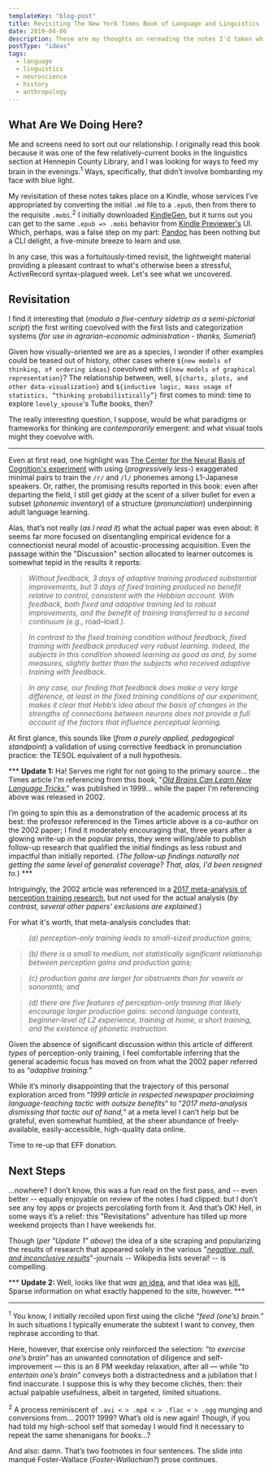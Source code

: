 ```yaml
---
templateKey: "blog-post"
title: Revisiting The New York Times Book of Language and Linguistics  
date: 2019-04-06
description: These are my thoughts on rereading the notes I'd taken while reading (purely for fun) The NYT Book of Language and Linguistics.
postType: "ideas"
tags:
  - language
  - linguistics
  - neuroscience
  - history
  - anthropology
---
```


## What Are We Doing Here?

Me and screens need to sort out our relationship. I originally read this book because it was one of the few relatively-current books in the linguistics section at Hennepin County Library, and I was looking for ways to feed my brain in the evenings.<sup>1</sup> Ways, specifically, that didn’t involve bombarding my face with blue light.

My revisitation of these notes takes place on a Kindle, whose services I’ve appropriated by converting the initial `.md` file to a `.epub`, then from there to the requisite `.mobi`.<sup>2</sup>  I initially downloaded [KindleGen](https://www.amazon.com/gp/feature.html?docId=1000765211), but it turns out you can get to the same `.epub => .mobi` behavior from [Kindle Previewer's]() UI. Which, perhaps, was a false step on my part: [Pandoc](https://pandoc.org/getting-started.html) has been nothing but a CLI delight, a five-minute breeze to learn and use.

In any case, this was a fortuitously-timed revisit, the lightweight material providing a pleasant contrast to what's otherwise been a stressful, ActiveRecord syntax-plagued week. Let's see what we uncovered.

## Revisitation

I find it interesting that (_modulo a five-century sidetrip as a semi-pictorial script_) the first writing coevolved with the first lists and categorization systems (_for use in agrarian-economic administration - thanks, Sumeria!_)

Given how visually-oriented we are as a species, I wonder if other examples could be teased out of history, other cases where `${new models of thinking, of ordering ideas}` coevolved with `${new models of graphical representation}`? The relationship between, well, `${charts, plots, and other data-visualization}` and `${inductive logic, mass usage of statistics, “thinking probabilistically”}` first comes to mind: time to explore `lovely_spouse`'s Tufte books, then?

The really interesting question, I suppose, would be what paradigms or frameworks for thinking are _contemporarily_ emergent: and what visual tools might they coevolve with.

---

Even at first read, one highlight was [The Center for the Neural Basis of Cognition's experiment](https://link.springer.com/article/10.3758/CABN.2.2.89) with using (_progressively less-_) exaggerated minimal pairs to train the `/r/` and `/l/` phonemes among L1-Japanese speakers. Or, rather, the promising results reported in this book: even after departing the field, I still get giddy at the scent of a silver bullet for even a subset (_phonemic inventory_) of a structure (_pronunciation_) underpinning adult language learning.

Alas, that’s not really (_as I read it_) what the actual paper was even about: it seems far more focused on disentangling empirical evidence for a connectionist neural model of acoustic-processing acquisition. Even the passage within the "Discussion" section allocated to learner outcomes is somewhat tepid in the results it reports:

> _Without feedback, 3 days of adaptive training produced substantial improvements, but 3 days of fixed training produced no benefit relative to control, consistent with the Hebbian account. With feedback, both fixed and adaptive training led to robust improvements, and the benefit of training transferred to a second continuum (e.g.,_ road–load _)._

> _In contrast to the fixed training condition without feedback, fixed training with feedback produced very robust learning. Indeed, the subjects in this condition showed learning as good as and, by some measures, slightly better than the subjects who received adaptive training with feedback._

> _In any case, our finding that feedback does make a very large difference, at least in the fixed training conditions of our experiment, makes it clear that Hebb’s idea about the basis of changes in the strengths of connections between neurons does not provide a full account of the factors that influence perceptual learning._

At first glance, this sounds like (_from a purely applied, pedagogical standpoint_) a validation of using corrective feedback in pronunciation practice: the TESOL equivalent of a null hypothesis.

\*\*\* **Update 1:** Ha! Serves me right for not going to the primary source... the Times article I'm referencing from this book, "[_Old Brains Can Learn New Language Tricks_](https://www.nytimes.com/1999/04/20/science/old-brains-can-learn-new-language-tricks.html)," was published in 1999... while the paper I'm referencing above was released in 2002. 

I’m going to spin this as a demonstration of the academic process at its best: the professor referenced in the Times article above is a co-author on the 2002 paper; I find it moderately encouraging that, three years after a glowing write-up in the popular press, they were willing/able to publish follow-up research that qualified the initial findings as less robust and impactful than initially reported. (_The follow-up findings naturally not getting the same level of generalist coverage? That, alas, I'd been resigned to._) \*\*\* 

Intriguingly, the 2002 article was referenced in a [2017 meta-analysis of perception training research](https://doi.org/10.1017/S0142716417000418), but not used for the actual analysis (_by contrast, several other papers' exclusions are explained._) 

For what it's worth, that meta-analysis concludes that: 

> _(a) perception-only training leads to small-sized production gains;_

> _(b) there is a small to medium, not statistically significant relationship between perception gains and production gains;_

> _(c) production gains are larger for obstruents than for vowels or sonorants; and_

> _(d) there are five features of perception-only training that likely encourage larger production gains: second language contexts, beginner-level of L2 experience, training at home, a short training, and the existence of phonetic instruction._

Given the absence of significant discussion within this article of different _types_ of perception-only training, I feel comfortable inferring that the general academic focus has moved on from what the 2002 paper referred to as “_adaptive training._”

While it’s minorly disappointing that the trajectory of this personal exploration arced from “_1999 article in respected newspaper proclaiming language-teaching tactic with outsize benefits_“ to “_2017 meta-analysis dismissing that tactic out of hand,_“ at a meta level I can’t help but be grateful, even somewhat humbled, at the sheer abundance of freely-available, easily-accessible, high-quality data online.

Time to re-up that EFF donation.

## Next Steps

...nowhere? I don’t know, this was a fun read on the first pass, and -- even better -- equally enjoyable on review of the notes I had clipped: but I don’t see any toy apps or projects percolating forth from it. And that’s OK! Hell, in some ways it’s a relief: this "Revisitations" adventure has tilled up more weekend projects than I have weekends for. 

Though (_per "Update 1" above_) the idea of a site scraping and popularizing the results of research that appeared solely in the various "[_negative, null, and inconclusive results_](https://collections.plos.org/missing-pieces)"-journals -- Wikipedia lists several! -- is compelling.


\*\*\* **Update 2:** Well, looks like that _was_ [an idea](https://en.wikipedia.org/wiki/Null_Hypothesis:_The_Journal_of_Unlikely_Science), and that idea was [kill.](https://farm7.staticflickr.com/6133/6015067182_c0a6fd0e8f_b.jpg) Sparse information on what exactly happened to the site, however. \*\*\* 

---
<sup>1</sup> You know, I initially recoiled upon first using the cliché “_feed (one’s) brain._” In such situations I typically enumerate the subtext I want to convey, then rephrase according to that. 

Here, however, that exercise only reinforced the selection: “_to exercise one’s brain_” has an unwanted connotation of diligence and self-improvement — this is an 8 PM weekday relaxation, after all — while “_to entertain one’s brain_” conveys both a distractedness and a jubilation that I find inaccurate. I suppose this is why they become clichés, then: their actual palpable usefulness, albeit in targeted, limited situations.

<sup>2</sup> A process reminiscent of `.avi < > .mp4 < > .flac < > .ogg` munging and conversions from... 2001? 1999? What’s old is new again! Though, if you had told my high-school self that someday I would find it necessary to repeat the same shenanigans for _books_...? 

And also: damn. That’s  two footnotes in four sentences. The slide into manqué Foster-Wallace (_Foster-Wallachian?_) prose continues.